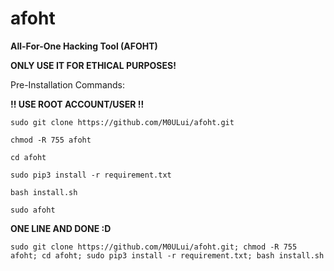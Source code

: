 # afoht
**All-For-One Hacking Tool (AFOHT)**

**ONLY USE IT FOR ETHICAL PURPOSES!**

Pre-Installation Commands:

**!! USE ROOT ACCOUNT/USER !!**
```
sudo git clone https://github.com/M0ULui/afoht.git

chmod -R 755 afoht 

cd afoht

sudo pip3 install -r requirement.txt

bash install.sh

sudo afoht
```

**ONE LINE AND DONE :D**
```
sudo git clone https://github.com/M0ULui/afoht.git; chmod -R 755 afoht; cd afoht; sudo pip3 install -r requirement.txt; bash install.sh
```
